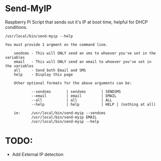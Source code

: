 Send-MyIP
==========================

Raspberry Pi Script that sends out it's IP at boot time, helpful for DHCP conditions.


	/usr/local/bin/send-myip --help

	You must provide 1 argment on the command line.

        sendsms - This will ONLY send an sms to whoever you've set in the variables
        email   - This will ONLY send an email to whoever you've set in the variables
        all     - Send both Email and SMS
        help    - Display this page

        Other optional formats for the above arguments can be:

                --sendsms       | sendsms       | SENDSMS
                --email         | email         | EMAIL
                --all           | all           | ALL
                --help          | help          | HELP | (nothing at all)

        ie:     /usr/local/bin/send-myip --sendsms
                /usr/local/bin/send-myip EMAIL
                /usr/local/bin/send-myip --help




TODO:
============

- Add External IP detection

